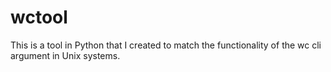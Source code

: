 # wctool
This is a tool in Python that I created to match the functionality of the wc cli argument in Unix systems.
